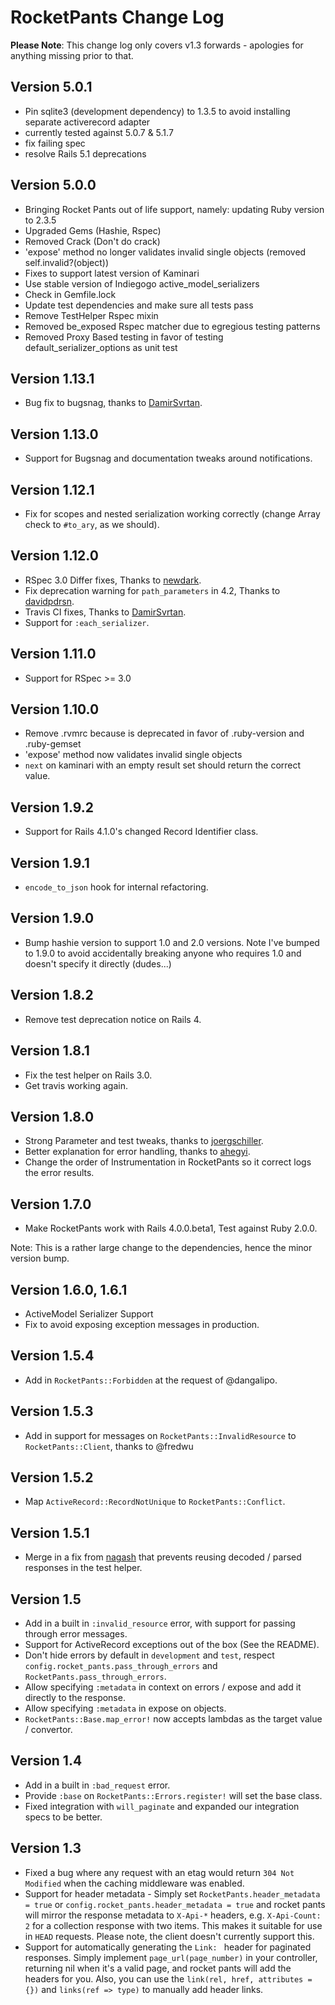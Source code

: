 # RocketPants Change Log

**Please Note**: This change log only covers v1.3 forwards - apologies for anything missing prior to that.

## Version 5.0.1

* Pin sqlite3 (development dependency) to 1.3.5 to avoid installing separate activerecord adapter
* currently tested against 5.0.7 & 5.1.7
* fix failing spec
* resolve Rails 5.1 deprecations

## Version 5.0.0

* Bringing Rocket Pants out of life support, namely: updating Ruby version to 2.3.5
* Upgraded Gems (Hashie, Rspec)
* Removed Crack (Don't do crack)
* 'expose' method no longer validates invalid single objects (removed self.invalid?(object))
* Fixes to support latest version of Kaminari
* Use stable version of Indiegogo active_model_serializers
* Check in Gemfile.lock 
* Update test dependencies and make sure all tests pass
* Remove TestHelper Rspec mixin
* Removed be_exposed Rspec matcher due to egregious testing patterns
* Removed Proxy Based testing in favor of testing default_serializer_options as unit test

## Version 1.13.1

* Bug fix to bugsnag, thanks to [DamirSvrtan](https://github.com/DamirSvrtan).

## Version 1.13.0

* Support for Bugsnag and documentation tweaks around notifications.

## Version 1.12.1

* Fix for scopes and nested serialization working correctly (change Array check to `#to_ary`, as we should).

## Version 1.12.0

* RSpec 3.0 Differ fixes, Thanks to [newdark](https://github.com/newdark).
* Fix deprecation warning for `path_parameters` in 4.2, Thanks to [davidpdrsn](https://github.com/davidpdrsn).
* Travis CI fixes, Thanks to [DamirSvrtan](https://github.com/DamirSvrtan).
* Support for `:each_serializer`.

## Version 1.11.0

* Support for RSpec >= 3.0

## Version 1.10.0

* Remove .rvmrc because is deprecated in favor of .ruby-version and .ruby-gemset
* 'expose' method now validates invalid single objects
* `next` on kaminari with an empty result set should return the correct value.

## Version 1.9.2

* Support for Rails 4.1.0's changed Record Identifier class.

## Version 1.9.1

* `encode_to_json` hook for internal refactoring.

## Version 1.9.0

* Bump hashie version to support 1.0 and 2.0 versions. Note I've bumped to 1.9.0 to avoid
  accidentally breaking anyone who requires 1.0 and doesn't specify it directly (dudes...)

## Version 1.8.2

* Remove test deprecation notice on Rails 4.

## Version 1.8.1

* Fix the test helper on Rails 3.0.
* Get travis working again.

## Version 1.8.0

* Strong Parameter and test tweaks, thanks to [joergschiller](https://github.com/joergschiller).
* Better explanation for error handling, thanks to [ahegyi](https://github.com/ahegyi).
* Change the order of Instrumentation in RocketPants so it correct logs the error results.

## Version 1.7.0

* Make RocketPants work with Rails 4.0.0.beta1, Test against Ruby 2.0.0.

Note: This is a rather large change to the dependencies, hence the minor version bump.

## Version 1.6.0, 1.6.1

* ActiveModel Serializer Support
* Fix to avoid exposing exception messages in production.

## Version 1.5.4

* Add in `RocketPants::Forbidden` at the request of @dangalipo.

## Version 1.5.3

* Add in support for messages on `RocketPants::InvalidResource` to `RocketPants::Client`, thanks to @fredwu

## Version 1.5.2

* Map `ActiveRecord::RecordNotUnique` to `RocketPants::Conflict`.

## Version 1.5.1

* Merge in a fix from [nagash](https://github.com/nagash) that prevents reusing decoded / parsed responses in the test helper.

## Version 1.5

* Add in a built in `:invalid_resource` error, with support for passing through error messages.
* Support for ActiveRecord exceptions out of the box (See the README).
* Don't hide errors by default in `development` and `test`, respect `config.rocket_pants.pass_through_errors` and `RocketPants.pass_through_errors`.
* Allow specifying `:metadata` in context on errors / expose and add it directly to the response.
* Allow specifying `:metadata` in expose on objects.
* `RocketPants::Base.map_error!` now accepts lambdas as the target value / convertor.

## Version 1.4

* Add in a built in `:bad_request` error.
* Provide `:base` on `RocketPants::Errors.register!` will set the base class.
* Fixed integration with `will_paginate` and expanded our integration specs to be better.

## Version 1.3

* Fixed a bug where any request with an etag would return `304 Not Modified` when the caching middleware was enabled.
* Support for header metadata - Simply set `RocketPants.header_metadata = true` or `config.rocket_pants.header_metadata = true`
  and rocket pants will mirror the response metadata to `X-Api-*` headers, e.g. `X-Api-Count: 2` for a collection response with
  two items. This makes it suitable for use in `HEAD` requests. Please note, the client doesn't currently support this.
* Support for automatically generating the `Link: ` header for paginated responses. Simply implement `page_url(page_number)` in your
  controller, returning nil when it's a valid page, and rocket pants will add the headers for you. Also, you can use the `link(rel, href, attributes = {})`
  and `links(ref => type)` to manually add header links.